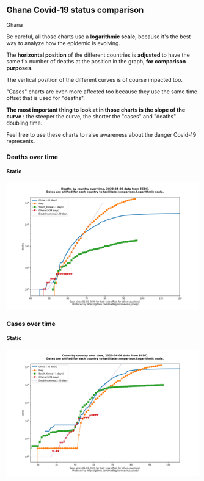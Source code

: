 ## Ghana Covid-19 status comparison 

Ghana



Be careful, all those charts use a **logarithmic scale**, because it's the best way to analyze how the epidemic is evolving.
 
The **horizontal position** of the different countries is **adjusted** to have the same fix number of deaths at the position in the graph, **for comparison purposes**.

The vertical position of the different curves is of course impacted too.

"Cases" charts are even more affected too because they use the same time offset that is used for "deaths".

**The most important thing to look at in those charts is the slope of the curve** : the steeper the curve, the shorter the "cases" and "deaths" doubling time.

Feel free to use these charts to raise awareness about the danger Covid-19 represents. 


 
### Deaths over time
 
#### Static
![Ghana covid-19 deaths static chart](https://raw.githubusercontent.com/madlag/coronavirus_study/master/notebooks/graphs/2020-04-06/countries/Ghana/2020-04-06_Ghana_deaths.png "Ghana covid-19 deaths static chart")   

 
### Cases over time
 
#### Static
![Ghana covid-19 cases static chart](https://raw.githubusercontent.com/madlag/coronavirus_study/master/notebooks/graphs/2020-04-06/countries/Ghana/2020-04-06_Ghana_cases.png "Ghana covid-19 cases static chart")   

